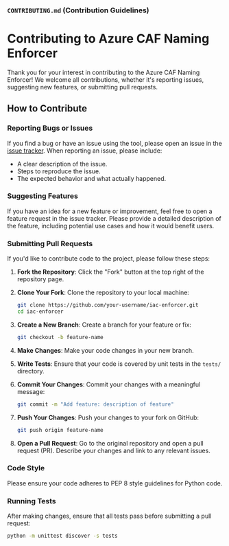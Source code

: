 
### `CONTRIBUTING.md` (Contribution Guidelines)

# Contributing to Azure CAF Naming Enforcer

Thank you for your interest in contributing to the Azure CAF Naming Enforcer! We welcome all contributions, whether it's reporting issues, suggesting new features, or submitting pull requests.

## How to Contribute

### Reporting Bugs or Issues

If you find a bug or have an issue using the tool, please open an issue in the [issue tracker](https://github.com/labenagha/iac-enforcer/issues). When reporting an issue, please include:

- A clear description of the issue.
- Steps to reproduce the issue.
- The expected behavior and what actually happened.

### Suggesting Features

If you have an idea for a new feature or improvement, feel free to open a feature request in the issue tracker. Please provide a detailed description of the feature, including potential use cases and how it would benefit users.

### Submitting Pull Requests

If you'd like to contribute code to the project, please follow these steps:

1. **Fork the Repository**: Click the "Fork" button at the top right of the repository page.
2. **Clone Your Fork**: Clone the repository to your local machine:
   
    ```bash
    git clone https://github.com/your-username/iac-enforcer.git
    cd iac-enforcer
    ```

3. **Create a New Branch**: Create a branch for your feature or fix:
   
    ```bash
    git checkout -b feature-name
    ```

4. **Make Changes**: Make your code changes in your new branch.
5. **Write Tests**: Ensure that your code is covered by unit tests in the `tests/` directory.
6. **Commit Your Changes**: Commit your changes with a meaningful message:

    ```bash
    git commit -m "Add feature: description of feature"
    ```

7. **Push Your Changes**: Push your changes to your fork on GitHub:

    ```bash
    git push origin feature-name
    ```

8. **Open a Pull Request**: Go to the original repository and open a pull request (PR). Describe your changes and link to any relevant issues.

### Code Style

Please ensure your code adheres to PEP 8 style guidelines for Python code.

### Running Tests

After making changes, ensure that all tests pass before submitting a pull request:

```bash
python -m unittest discover -s tests
